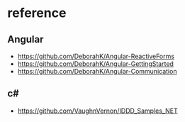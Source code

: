 # reference

## Angular 

- https://github.com/DeborahK/Angular-ReactiveForms
- https://github.com/DeborahK/Angular-GettingStarted
- https://github.com/DeborahK/Angular-Communication

## c#

- https://github.com/VaughnVernon/IDDD_Samples_NET
